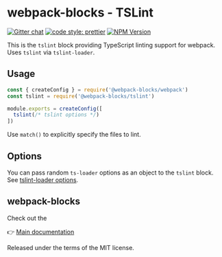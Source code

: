 # webpack-blocks - TSLint

[![Gitter chat](https://badges.gitter.im/webpack-blocks.svg)](https://gitter.im/webpack-blocks)
[![code style: prettier](https://img.shields.io/badge/code_style-prettier-ff69b4.svg?style=flat-square)](https://github.com/prettier/prettier)
[![NPM Version](https://img.shields.io/npm/v/@webpack-blocks/tslint.svg)](https://www.npmjs.com/package/@webpack-blocks/tslint)

This is the `tslint` block providing TypeScript linting support for webpack. Uses `tslint` via `tslint-loader`.


## Usage

```js
const { createConfig } = require('@webpack-blocks/webpack')
const tslint = require('@webpack-blocks/tslint')

module.exports = createConfig([
  tslint(/* tslint options */)
])
```

Use `match()` to explicitly specify the files to lint.


## Options

You can pass random `ts-loader` options as an object to the `tslint` block. See [tslint-loader options](https://github.com/wbuchwalter/tslint-loader#usage).


## webpack-blocks

Check out the

👉 [Main documentation](https://github.com/andywer/webpack-blocks)

Released under the terms of the MIT license.
